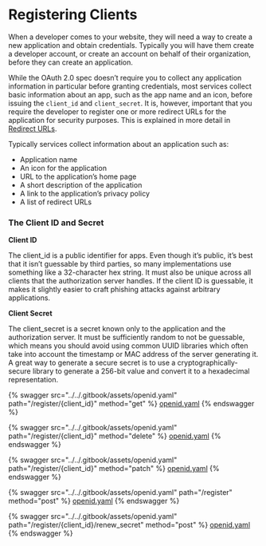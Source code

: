 # Registering Clients

When a developer comes to your website, they will need a way to create a new application and obtain credentials. Typically you will have them create a developer account, or create an account on behalf of their organization, before they can create an application.

While the OAuth 2.0 spec doesn’t require you to collect any application information in particular before granting credentials, most services collect basic information about an app, such as the app name and an icon, before issuing the `client_id` and `client_secret`. It is, however, important that you require the developer to register one or more redirect URLs for the application for security purposes. This is explained in more detail in [Redirect URLs](https://www.oauth.com/oauth2-servers/redirect-uris/).

Typically services collect information about an application such as:

* Application name
* An icon for the application
* URL to the application’s home page
* A short description of the application
* A link to the application’s privacy policy
* A list of redirect URLs

### The Client ID and Secret

**Client ID**

The client\_id is a public identifier for apps. Even though it’s public, it’s best that it isn’t guessable by third parties, so many implementations use something like a 32-character hex string. It must also be unique across all clients that the authorization server handles. If the client ID is guessable, it makes it slightly easier to craft phishing attacks against arbitrary applications.

**Client Secret**

The client\_secret is a secret known only to the application and the authorization server. It must be sufficiently random to not be guessable, which means you should avoid using common UUID libraries which often take into account the timestamp or MAC address of the server generating it. A great way to generate a secure secret is to use a cryptographically-secure library to generate a 256-bit value and convert it to a hexadecimal representation.

{% swagger src="../../.gitbook/assets/openid.yaml" path="/register/{client_id}" method="get" %}
[openid.yaml](../../.gitbook/assets/openid.yaml)
{% endswagger %}

{% swagger src="../../.gitbook/assets/openid.yaml" path="/register/{client_id}" method="delete" %}
[openid.yaml](../../.gitbook/assets/openid.yaml)
{% endswagger %}

{% swagger src="../../.gitbook/assets/openid.yaml" path="/register/{client_id}" method="patch" %}
[openid.yaml](../../.gitbook/assets/openid.yaml)
{% endswagger %}

{% swagger src="../../.gitbook/assets/openid.yaml" path="/register" method="post" %}
[openid.yaml](../../.gitbook/assets/openid.yaml)
{% endswagger %}

{% swagger src="../../.gitbook/assets/openid.yaml" path="/register/{client_id}/renew_secret" method="post" %}
[openid.yaml](../../.gitbook/assets/openid.yaml)
{% endswagger %}

